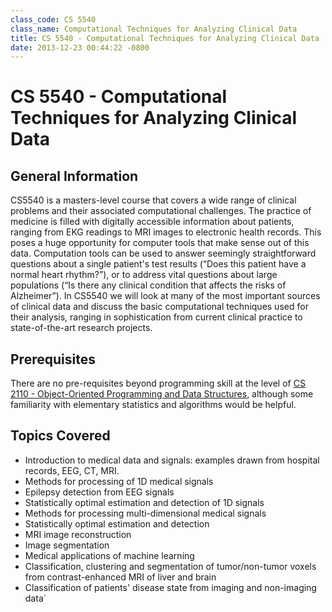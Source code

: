 ```yaml
---
class_code: CS 5540
class_name: Computational Techniques for Analyzing Clinical Data
title: CS 5540 - Computational Techniques for Analyzing Clinical Data
date: 2013-12-23 00:44:22 -0800
---
```

# CS 5540 - Computational Techniques for Analyzing Clinical Data

## General Information
CS5540 is a masters-level course that covers a wide range of clinical problems and their associated computational challenges. The practice of medicine is filled with digitally accessible information about patients, ranging from EKG readings to MRI images to electronic health records. This poses a huge opportunity for computer tools that make sense out of this data. Computation tools can be used to answer seemingly straightforward questions about a single patient's test results (“Does this patient have a normal heart rhythm?”), or to address vital questions about large populations (“Is there any clinical condition that affects the risks of Alzheimer”). In CS5540 we will look at many of the most important sources of clinical data and discuss the basic computational techniques used for their analysis, ranging in sophistication from current clinical practice to state-of-the-art research projects.

## Prerequisites
There are no pre-requisites beyond programming skill at the level of [CS 2110 - Object-Oriented Programming and Data Structures](https://github.com/mrkev/Official-CS-Wiki/blob/master/classes/CS2110.md), although some familiarity with elementary statistics and algorithms would be helpful.

## Topics Covered
 - Introduction to medical data and signals: examples drawn from hospital records, EEG, CT, MRI.
 - Methods for processing of 1D medical signals
 - Epilepsy detection from EEG signals
 - Statistically optimal estimation and detection of 1D signals
 - Methods for processing multi-dimensional medical signals
 - Statistically optimal estimation and detection
 - MRI image reconstruction
 - Image segmentation
 - Medical applications of machine learning
 - Classification, clustering and segmentation of tumor/non-tumor voxels from contrast-enhanced MRI of liver and brain
 - Classification of patients' disease state from imaging and non-imaging data`
